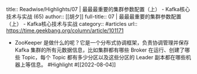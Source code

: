 title:: Readwise/Highlights/07 | 最最最重要的集群参数配置（上） - Kafka核心技术与实战 (65)
author:: [[胡夕]]
full-title:: 07 | 最最最重要的集群参数配置（上） - Kafka核心技术与实战
category:: #articles
url:: https://time.geekbang.org/column/article/101171

- ZooKeeper 是做什么的呢？它是一个分布式协调框架，负责协调管理并保存 Kafka 集群的所有元数据信息，比如集群都有哪些 Broker 在运行、创建了哪些 Topic，每个 Topic 都有多少分区以及这些分区的 Leader 副本都在哪些机器上等信息。 #Highlight #[[2022-08-04]]
